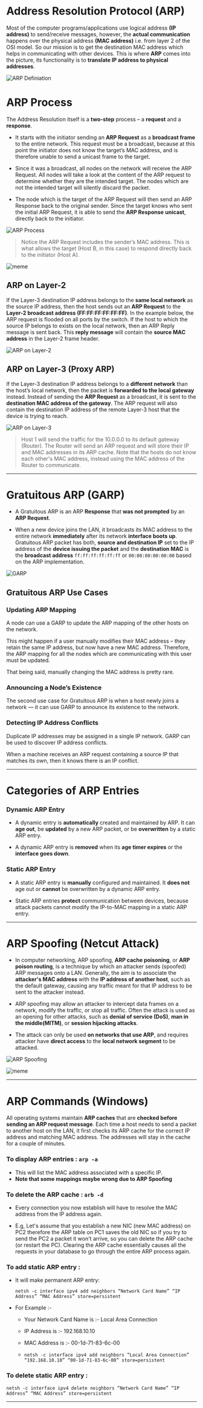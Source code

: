 # Address Resolution Protocol (ARP) 

Most of the computer programs/applications use logical address **(IP address)** to send/receive messages, however, the **actual communication** happens over the physical address **(MAC address)** i.e. from layer 2 of the OSI model. So our mission is to get the destination MAC address which helps in communicating with other devices. This is where **ARP** comes into the picture, its functionality is to **translate IP address to physical addresses**. 


![ARP Definiation](imgs/ARP-Definiation.png)

# ARP Process

The Address Resolution itself is a **two-step** process – a **request** and a **response**.

- It starts with the initiator sending an **ARP Request** as a **broadcast frame** to the entire network. This request must be a broadcast, because at this point the initiator does not know the target’s MAC address, and is therefore unable to send a unicast frame to the target.

- Since it was a broadcast, all nodes on the network will receive the ARP Request. All nodes will take a look at the content of the ARP request to determine whether they are the intended target. The nodes which are not the intended target will silently discard the packet.

- The node which is the target of the ARP Request will then send an ARP Response back to the original sender. Since the target knows who sent the initial ARP Request, it is able to send the **ARP Response** **unicast**, directly back to the initiator.

![ARP Process](imgs/ARP-Process.png)

> Notice the ARP Request includes the sender’s MAC address. This is what allows the target (Host B, in this case) to respond directly back to the initiator (Host A).

![meme](imgs/meme1.jpg)

## ARP on Layer-2 

If the Layer-3 destination IP address belongs to the **same local network** as the source IP address, then the host sends out an **ARP Request** to the **Layer-2 broadcast address (FF:FF:FF:FF:FF:FF)**. In the example below, the ARP request is flooded on all ports by the switch. If the host to which the source IP belongs to exists on the local network, then an ARP Reply message is sent back. This **reply message** will contain the **source MAC address** in the Layer-2 frame header.

![ARP on Layer-2](imgs/ARP-on-Layer-2.png)

## ARP on Layer-3 (Proxy ARP)

If the Layer-3 destination IP address belongs to a **different network** than the host’s local network, then the packet is **forwarded to the local gateway** instead. Instead of sending the **ARP Request** as a broadcast, it is sent to the **destination MAC address of the gateway**. The ARP request will also contain the destination IP address of the remote Layer-3 host that the device is trying to reach.

![ARP on Layer-3](imgs/ARP-on-Layer-3.png)

> Host 1 will send the traffic for the 10.0.0.0 to its default gateway (Router). The Router will send an ARP request and will store their IP and MAC addresses in its ARP cache. 
> Note that the hosts do not know each other's MAC address, instead using the MAC address of the Router to communicate.

----------------------------------------------------------------

# Gratuitous ARP (GARP)

- A Gratuitous ARP is an ARP **Response** that **was not prompted** by an **ARP Request**. 

-  When a new device joins the LAN, it broadcasts its MAC address to the entire network **immediately** after its network **interface boots up**. Gratuitous ARP packet has both, **source and destination IP** set to the IP address of the **device issuing the packet** and the **destination MAC** is the **broadcast address** `ff:ff:ff:ff:ff:ff` or `00:00:00:00:00:00` based on the ARP implementation. 

![GARP](imgs/garp.jpg)

## Gratuitous ARP Use Cases

### Updating ARP Mapping

A node can use a GARP to update the ARP mapping of the other hosts on the network.

This might happen if a user manually modifies their MAC address – they retain the same IP address, but now have a new MAC address. Therefore, the ARP mapping for all the nodes which are communicating with this user must be updated.

That being said, manually changing the MAC address is pretty rare. 

### Announcing a Node’s Existence

The second use case for Gratuitous ARP is when a host newly joins a network — it can use GARP to announce its existence to the network.

### Detecting IP Address Conflicts

Duplicate IP addresses may be assigned in a single IP network. GARP can be used to discover IP address conflicts.

When a machine receives an ARP request containing a source IP that matches its own, then it knows there is an IP conflict.

-------------------------------

# Categories of ARP Entries

### Dynamic ARP Entry

- A dynamic entry is **automatically** created and maintained by ARP. It can **age out**, be **updated** by a new ARP packet, or be **overwritten** by a static ARP entry.

- A dynamic ARP entry is **removed** when its **age timer expires** or the **interface goes down**.

### Static ARP Entry

- A static ARP entry is **manually** configured and maintained. It **does not** age out or **cannot** be overwritten by a dynamic ARP entry.

- Static ARP entries **protect** communication between devices, because attack packets cannot modify the IP-to-MAC mapping in a static ARP entry.

----------------------------------------------------------------------

# ARP Spoofing (Netcut Attack)

- In computer networking, ARP spoofing, **ARP cache poisoning**, or **ARP poison routing**, is a technique by which an attacker sends (spoofed) ARP messages onto a LAN. Generally, the aim is to associate the **attacker's MAC address** with the **IP address of another host**, such as the default gateway, causing any traffic meant for that IP address to be sent to the attacker instead.

- ARP spoofing may allow an attacker to intercept data frames on a network, modify the traffic, or stop all traffic. Often the attack is used as an opening for other attacks, such as **denial of service (DoS)**, **man in the middle(MITM)**, or **session hijacking attacks**.

- The attack can only be used **on networks that use ARP**, and requires attacker have **direct access** to the **local network segment** to be attacked.

![ARP Spoofing](imgs/ARP-Spoofing.png)

![meme](imgs/meme2.jpg)

--------------------------------------------

# ARP Commands (Windows)

All operating systems maintain **ARP caches** that are **checked before sending an ARP request message**. Each time a host needs to send a packet to another host on the LAN, it first checks its ARP cache for the correct IP address and matching MAC address. The addresses will stay in the cache for a couple of minutes. 

### To display ARP entries : `arp -a`

- This will list the MAC address associated with a specific IP. 
- **Note that some mappings maybe wrong due to ARP Spoofing**


### To delete the ARP cache : `arb -d`

- Every connection you now establish will have to resolve the MAC address from the IP address again.

- E.g, Let's assume that you establish a new NIC (new MAC address) on PC2 therefore the ARP table on PC1 saves the old NIC so if you try to send the PC2 a packet it won't arrive, so you can delete the ARP cache (or restart the PC). Clearing the ARP cache essentially causes all the requests in your database to go through the entire ARP process again.


### To add static ARP entry :
 
-  It will make permanent ARP entry:

    `netsh -c interface ipv4 add neighbors “Network Card Name” “IP Address” “MAC Address” store=persistent` 
 
- For Example :-

    - Your Network Card Name is :- Local Area Connection
    - IP Address is :- 192.168.10.10
    - MAC Address is :- 00-1d-71-83-6c-00

    - `netsh -c interface ipv4 add neighbors “Local Area Connection” “192.168.10.10” “00-1d-71-83-6c-00” store=persistent`

### To delete static ARP entry :

`netsh -c interface ipv4 delete neighbors “Network Card Name” “IP Address” “MAC Address” store=persistent`

----------------------------------------


